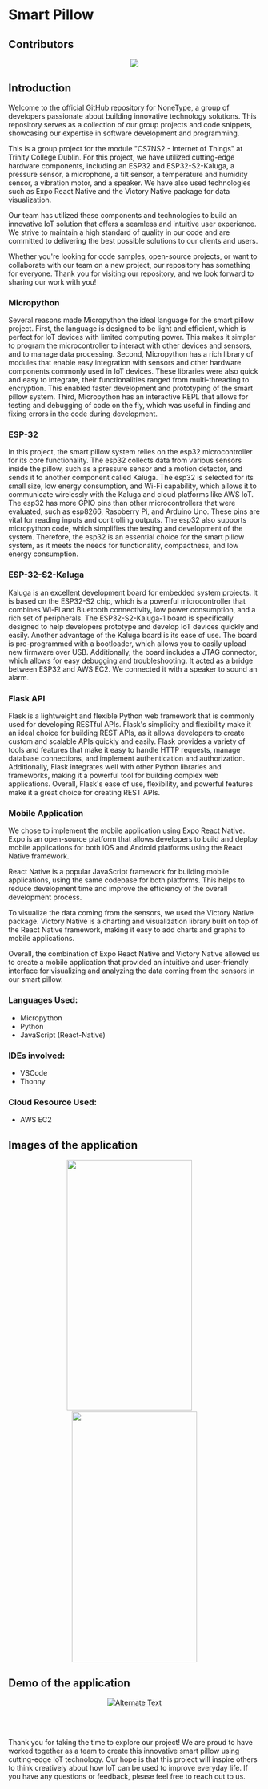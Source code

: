 
# Smart Pillow

## Contributors
<p align="center">
<a href="https://github.com/IoT-Smart-Pillow/IoT-Smart-Pillow/graphs/contributors">
  <img src="https://contrib.rocks/image?repo=IoT-Smart-Pillow/IoT-Smart-Pillow" />
</a>
</p>

## Introduction
Welcome to the official GitHub repository for NoneType, a group of developers passionate about building innovative technology solutions. This repository serves as a collection of our group projects and code snippets, showcasing our expertise in software development and programming.

This is a group project for the module "CS7NS2 - Internet of Things" at Trinity College Dublin. For this project, we have utilized cutting-edge hardware components, including an ESP32 and ESP32-S2-Kaluga, a pressure sensor, a microphone, a tilt sensor, a temperature and humidity sensor, a vibration motor, and a speaker. We have also used technologies such as Expo React Native and the Victory Native package for data visualization.

Our team has utilized these components and technologies to build an innovative IoT solution that offers a seamless and intuitive user experience. We strive to maintain a high standard of quality in our code and are committed to delivering the best possible solutions to our clients and users.

Whether you're looking for code samples, open-source projects, or want to collaborate with our team on a new project, our repository has something for everyone. Thank you for visiting our repository, and we look forward to sharing our work with you!

### Micropython
Several reasons made Micropython the ideal language for the smart pillow project. First, the language is designed to be light and efficient, which is perfect for IoT devices with limited computing power. This makes it simpler to program the microcontroller to interact with other devices and sensors, and to manage data processing. Second, Micropython has a rich library of modules that enable easy integration with sensors and other hardware components commonly used in IoT devices. These libraries were also quick and easy to integrate, their functionalities ranged from multi-threading to encryption. This enabled faster development and prototyping of the smart pillow system. Third, Micropython has an interactive REPL that allows for testing and debugging of code on the fly, which was useful in finding and fixing errors in the code during development.

### ESP-32
In this project, the smart pillow system relies on the esp32 microcontroller for its core functionality. The esp32 collects data from various sensors inside the pillow, such as a pressure sensor and a motion detector, and sends it to another component called Kaluga. The esp32 is selected for its small size, low energy consumption, and Wi-Fi capability, which allows it to communicate wirelessly with the Kaluga and cloud platforms like AWS IoT. The esp32 has more GPIO pins than other microcontrollers that were evaluated, such as esp8266, Raspberry Pi, and Arduino Uno. These pins are vital for reading inputs and controlling outputs. The esp32 also supports micropython code, which simplifies the testing and development of the system. Therefore, the esp32 is an essential choice for the smart pillow system, as it meets the needs for functionality, compactness, and low energy consumption.

### ESP-32-S2-Kaluga
Kaluga is an excellent development board for embedded system projects. It is based on the ESP32-S2 chip, which is a powerful microcontroller that combines Wi-Fi and Bluetooth connectivity, low power consumption, and a rich set of peripherals. The ESP32-S2-Kaluga-1 board is specifically designed to help developers prototype and develop IoT devices quickly and easily. Another advantage of the Kaluga board is its ease of use. The board is pre-programmed with a bootloader, which allows you to easily upload new firmware over USB. Additionally, the board includes a JTAG connector, which allows for easy debugging and troubleshooting. It acted as a bridge between ESP32 and AWS EC2. We connected it with a speaker to sound an alarm.

### Flask API
Flask is a lightweight and flexible Python web framework that is commonly used for developing RESTful APIs. Flask's simplicity and flexibility make it an ideal choice for building REST APIs, as it allows developers to create custom and scalable APIs quickly and easily. Flask provides a variety of tools and features that make it easy to handle HTTP requests, manage database connections, and implement authentication and authorization. Additionally, Flask integrates well with other Python libraries and frameworks, making it a powerful tool for building complex web applications. Overall, Flask's ease of use, flexibility, and powerful features make it a great choice for creating REST APIs.

### Mobile Application
We chose to implement the mobile application using Expo React Native. Expo is an open-source platform that allows developers to build and deploy mobile applications for both iOS and Android platforms using the React Native framework.

React Native is a popular JavaScript framework for building mobile applications, using the same codebase for both platforms. This helps to reduce development time and improve the efficiency of the overall development process.

To visualize the data coming from the sensors, we used the Victory Native package. Victory Native is a charting and visualization library built on top of the React Native framework, making it easy to add charts and graphs to mobile applications.

Overall, the combination of Expo React Native and Victory Native allowed us to create a mobile application that provided an intuitive and user-friendly interface for visualizing and analyzing the data coming from the sensors in our smart pillow.

### Languages Used:
- Micropython
- Python 
- JavaScript (React-Native)

### IDEs involved: 
- VSCode
- Thonny 

### Cloud Resource Used:
- AWS EC2


## Images of the application


<p align="center">
<img src="https://user-images.githubusercontent.com/51954157/230272755-e125ff90-3588-4d20-ab05-dc4aa0585d5d.jpeg" width="250" height="500"/>  &nbsp;&nbsp;&nbsp;&nbsp;<img src="https://user-images.githubusercontent.com/51954157/230272787-03d96187-407c-4f82-98bc-fdffe4ad98bd.jpeg" width="250" height="500"/> 
</p>


## Demo of the application
<p align="center"><a href="https://youtu.be/zU9AoqL20-M" title="Watch Demo"><img src="https://i.ytimg.com/vi/zU9AoqL20-M/hqdefault.jpg" alt="Alternate Text" /></a></p>
<br/>
<br/>

Thank you for taking the time to explore our project! We are proud to have worked together as a team to create this innovative smart pillow using cutting-edge IoT technology. Our hope is that this project will inspire others to think creatively about how IoT can be used to improve everyday life. If you have any questions or feedback, please feel free to reach out to us.
